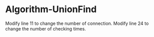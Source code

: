 # Algorithm-UnionFind
Modify line 11 to change the number of connection.
Modify line 24 to change the number of checking times.
